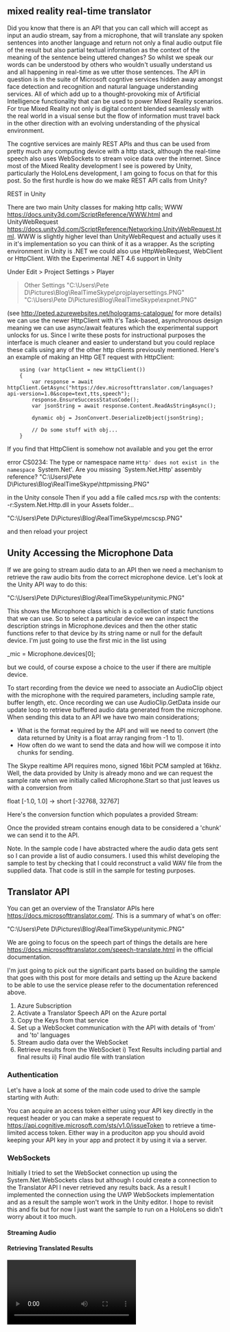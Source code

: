 ## mixed reality real-time translator ##

Did you know that there is an API that you can call which will accept as input an audio stream, say from a microphone, that will translate any spoken sentences into another language and return not only a final audio output file of the result but also partial textual information as the context of the meaning of the sentence being uttered changes? So whilst we speak our words can be understood by others who wouldn't usually understand us and all happening in real-time as we utter those sentences. The API in question is in the suite of Microsoft cogntive services hidden away amongst face detection and recognition and natural language understanding services. All of which add up to a thought-provoking mix of Artificial Intelligence functionality that can be used to power Mixed Reality scenarios. For true Mixed Reality not only is digital content blended seamlessly with the real world in a visual sense but the flow of information must travel back in the other direction with an evolving understanding of the physical environment.  

The cogntive services are mainly REST APIs and thus can be used from pretty much any computing device with a http stack, although the real-time speech also uses WebSockets to stream voice data over the internet. Since most of the Mixed Reality development I see is powered by Unity, particularly the HoloLens development, I am going to focus on that for this post. So the first hurdle is how do we make REST API calls from Unity?

REST in Unity

There are two main Unity classes for making http calls; WWW https://docs.unity3d.com/ScriptReference/WWW.html and UnityWebRequest https://docs.unity3d.com/ScriptReference/Networking.UnityWebRequest.html. WWW is slightly higher level than UnityWebRequest and actually uses it in it's implementation so you can think of it as a wrapper. As the scripting environment in Unity is .NET we could also use HttpWebRequest, WebClient or HttpClient. With the Experimental .NET 4.6 support in Unity 

Under Edit > Project Settings > Player
> Other Settings
"C:\Users\Pete D\Pictures\Blog\RealTimeSkype\projplayersettings.PNG"
"C:\Users\Pete D\Pictures\Blog\RealTimeSkype\expnet.PNG"

(see http://peted.azurewebsites.net/holograms-catalogue/ for more details) we can use the newer HttpClient with it's Task-based, asynchronous design meaning we can use async/await features which the experimental support unlocks for us. Since I write these posts for instructional purposes the interface is much cleaner and easier to understand but you could replace these calls using any of the other http clients previously mentioned. Here's an example of making an Http GET request with HttpClient:

        using (var httpClient = new HttpClient())
        {
            var response = await httpClient.GetAsync("https://dev.microsofttranslator.com/languages?api-version=1.0&scope=text,tts,speech");
            response.EnsureSuccessStatusCode();
            var jsonString = await response.Content.ReadAsStringAsync();

            dynamic obj = JsonConvert.DeserializeObject(jsonString);

            // Do some stuff with obj...
        } 

If you find that HttpClient is somehow not available and you get the error

error CS0234: The type or namespace name `Http' does not exist in the namespace `System.Net'. Are you missing `System.Net.Http' assembly reference?
"C:\Users\Pete D\Pictures\Blog\RealTimeSkype\httpmissing.PNG"

in the Unity console
Then if you add a file called mcs.rsp with the contents: -r:System.Net.Http.dll in your Assets folder...

"C:\Users\Pete D\Pictures\Blog\RealTimeSkype\mcscsp.PNG"

and then reload your project

## Unity Accessing the Microphone Data

If we are going to stream audio data to an API then we need a mechanism to retrieve the raw audio bits from the correct microphone device. Let's look at the Unity API way to do this:

"C:\Users\Pete D\Pictures\Blog\RealTimeSkype\unitymic.PNG"

This shows the Microphone class which is a collection of static functions that we can use. So to select a particular device we can inspect the description strings in Microphone.devices and then the other static functions refer to that device by its string name or null for the default device. I'm just going to use the first mic in the list using 

_mic = Microphone.devices[0];

but we could, of course expose a choice to the user if there are multiple device.

To start recording from the device we need to associate an AudioClip object with the microphone with the required parameters, including sample rate, buffer length, etc. Once recording we can use AudioClip.GetData inside our update loop to retrieve buffered audio data generated from the microphone. When sending this data to an API we have two main considerations; 

- What is the format required by the API and will we need to convert (the data returned by Unity is a float array ranging from -1 to 1).
- How often do we want to send the data and how will we compose it into chunks for sending.

The Skype realtime API requires mono, signed 16bit PCM sampled at 16khz. Well, the data provided by Unity is already mono and we can request the sample rate when we initially called Microphone.Start so that just leaves us with a conversion from 

float [-1.0, 1.0] -> short [-32768, 32767]

Here's the conversion function which populates a provided Stream:

<script src="https://gist.github.com/peted70/aeb9f26e8b52da357369139f5dbf9100.js"></script>

Once the provided stream contains enough data to be considered a 'chunk' we can send it to the API. 

Note. In the sample code I have abstracted where the audio data gets sent so I can provide a list of audio consumers. I used this whilst developing the sample to test by checking that I could reconstruct a valid WAV file from the supplied data. That code is still in the sample for testing purposes.

## Translator API
You can get an overview of the Translator APIs here https://docs.microsofttranslator.com/. This is a summary of what's on offer:

"C:\Users\Pete D\Pictures\Blog\RealTimeSkype\unitymic.PNG"

We are going to focus on the speech part of things the details are here https://docs.microsofttranslator.com/speech-translate.html in the official documentation.

I'm just going to pick out the significant parts based on building the sample that goes with this post for more details and setting up the Azure backend to be able to use the service please refer to the documentation referenced above.

1) Azure Subscription
2) Activate a Translator Speech API on the Azure portal
3) Copy the Keys from that service
4) Set up a WebSocket communication with the API with details of 'from' and 'to' languages
5) Stream audio data over the WebSocket
6) Retrieve results from the WebSocket
    i) Text Results including partial and final results
    ii) Final audio file with translation

### Authentication
Let's have a look at some of the main code used to drive the sample starting with Auth:

<script src="https://gist.github.com/peted70/302a667437f782e6bbef9471ad0efd31.js"></script>

You can acquire an access token either using your API key directly in the request header or you can make a seperate request to https://api.cognitive.microsoft.com/sts/v1.0/issueToken to retrieve a time-limited access token. Either way in a produciton app you should avoid keeping your API key in your app and protect it by using it via a server.

### WebSockets
Initially I tried to set the WebSocket connection up using the System.Net.WebSockets class but although I could create a connection to the Translator API I never retrieved any results back. As a result I implemented the connection using the UWP WebSockets implementation and as a result the sample won't work in the Unity editor. I hope to revisit this and fix but for now I just want the sample to run on a HoloLens so didn't worry about it too much.

#### Streaming Audio


#### Retrieving Translated Results 

<Component and Sample project description>
<reference to the UWP sample>
<video of usage>
<screenshots>
<link to instructions of how to submodule reference MRTK>

The sample project can be found here https://github.com/peted70/mr-realtime-translator. In summary, this is just how to wire up the APIs and hopefully something reusable. I can imagine a whole host of ways in which this could help improve Mixed Reality apps for example, by translating input to APIs that have been written expecting one specific language and also using contextual information such as gaze and proximity to translate audio voice in real-time in a collaborative Mixed Reality scenario.  